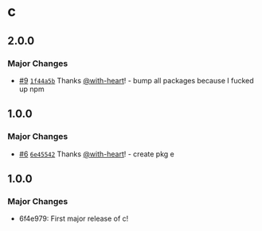 # c

## 2.0.0

### Major Changes

- [#9](https://github.com/with-heart/changesets-pnpm-workspace-protocol-test/pull/9) [`1f44a5b`](https://github.com/with-heart/changesets-pnpm-workspace-protocol-test/commit/1f44a5b63aff2ce03d02c080fa398d982beffc10) Thanks [@with-heart](https://github.com/with-heart)! - bump all packages because I fucked up npm

## 1.0.0

### Major Changes

- [#6](https://github.com/with-heart/changesets-pnpm-workspace-protocol-test/pull/6) [`6e45542`](https://github.com/with-heart/changesets-pnpm-workspace-protocol-test/commit/6e4554231760271c89db058837265188af362b6e) Thanks [@with-heart](https://github.com/with-heart)! - create pkg e

## 1.0.0

### Major Changes

- 6f4e979: First major release of c!
